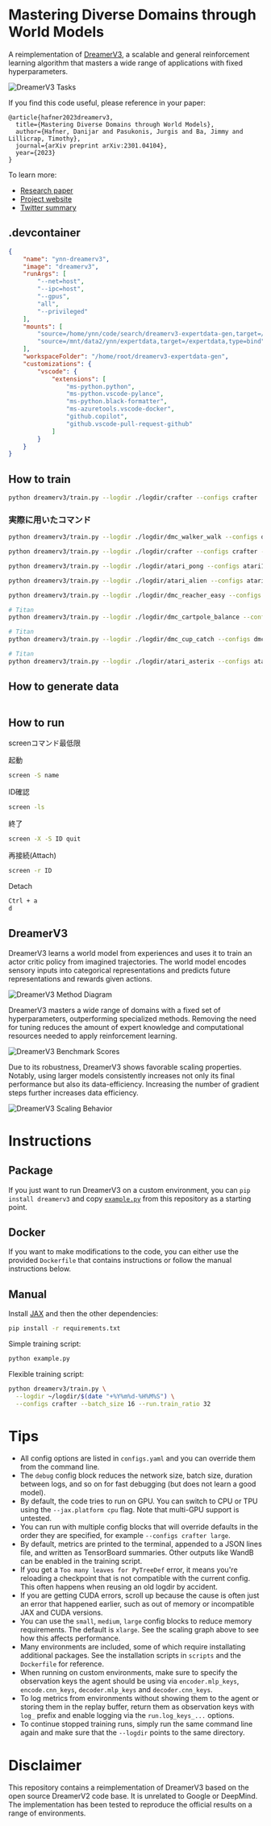 # Mastering Diverse Domains through World Models

A reimplementation of [DreamerV3][paper], a scalable and general reinforcement
learning algorithm that masters a wide range of applications with fixed
hyperparameters.

![DreamerV3 Tasks](https://user-images.githubusercontent.com/2111293/217647148-cbc522e2-61ad-4553-8e14-1ecdc8d9438b.gif)

If you find this code useful, please reference in your paper:

```
@article{hafner2023dreamerv3,
  title={Mastering Diverse Domains through World Models},
  author={Hafner, Danijar and Pasukonis, Jurgis and Ba, Jimmy and Lillicrap, Timothy},
  journal={arXiv preprint arXiv:2301.04104},
  year={2023}
}
```

To learn more:

- [Research paper][paper]
- [Project website][website]
- [Twitter summary][tweet]

## .devcontainer
```json
{
    "name": "ynn-dreamerv3",
    "image": "dreamerv3",
    "runArgs": [
        "--net=host",
        "--ipc=host",
        "--gpus",
        "all",
        "--privileged"
    ],
    "mounts": [
        "source=/home/ynn/code/search/dreamerv3-expertdata-gen,target=/home/root/dreamerv3-expertdata-gen,type=bind",
        "source=/mnt/data2/ynn/expertdata,target=/expertdata,type=bind"
    ],
    "workspaceFolder": "/home/root/dreamerv3-expertdata-gen",
    "customizations": {
        "vscode": {
            "extensions": [
                "ms-python.python",
                "ms-python.vscode-pylance",
                "ms-python.black-formatter",
                "ms-azuretools.vscode-docker",
                "github.copilot",
                "github.vscode-pull-request-github"
            ]
        }
    }
}
```

## How to train
```sh
python dreamerv3/train.py --logdir ./logdir/crafter --configs crafter
```
### 実際に用いたコマンド
```sh
python dreamerv3/train.py --logdir ./logdir/dmc_walker_walk --configs dmc_vision --task dmc_walker_walk --jax.policy_devices 2 --jax.train_devices 2
```

```sh
python dreamerv3/train.py --logdir ./logdir/crafter --configs crafter --jax.policy_devices 1 --jax.train_devices 1
```

```sh
python dreamerv3/train.py --logdir ./logdir/atari_pong --configs atari100k --task atari_pong --jax.policy_devices 3 --jax.train_devices 3
```

```sh
python dreamerv3/train.py --logdir ./logdir/atari_alien --configs atari100k --task atari_alien --jax.policy_devices 1 --jax.train_devices 1
```

```sh
python dreamerv3/train.py --logdir ./logdir/dmc_reacher_easy --configs dmc_vision --task dmc_reacher_easy --jax.policy_devices 0 --jax.train_devices 0
```

```sh
# Titan
python dreamerv3/train.py --logdir ./logdir/dmc_cartpole_balance --configs dmc_vision --task dmc_cartpole_balance --jax.policy_devices 0 --jax.train_devices 0
```

```sh
# Titan
python dreamerv3/train.py --logdir ./logdir/dmc_cup_catch --configs dmc_vision --task dmc_cup_catch --jax.policy_devices 0 --jax.train_devices 0
```

```sh
# Titan
python dreamerv3/train.py --logdir ./logdir/atari_asterix --configs atari100k --task atari_asterix --jax.policy_devices 0 --jax.train_devices 0
```

## How to generate data
```sh

```

## How to run
screenコマンド最低限

起動
```sh
screen -S name
```

ID確認
```sh
screen -ls
```

終了
```sh
screen -X -S ID quit
```

再接続(Attach)
```sh
screen -r ID
```

Detach
```sh
Ctrl + a
d
```

## DreamerV3

DreamerV3 learns a world model from experiences and uses it to train an actor
critic policy from imagined trajectories. The world model encodes sensory
inputs into categorical representations and predicts future representations and
rewards given actions.

![DreamerV3 Method Diagram](https://user-images.githubusercontent.com/2111293/217355673-4abc0ce5-1a4b-4366-a08d-64754289d659.png)

DreamerV3 masters a wide range of domains with a fixed set of hyperparameters,
outperforming specialized methods. Removing the need for tuning reduces the
amount of expert knowledge and computational resources needed to apply
reinforcement learning.

![DreamerV3 Benchmark Scores](https://user-images.githubusercontent.com/2111293/217356042-536a693a-cb5e-42aa-a20f-5303a77cad9c.png)

Due to its robustness, DreamerV3 shows favorable scaling properties. Notably,
using larger models consistently increases not only its final performance but
also its data-efficiency. Increasing the number of gradient steps further
increases data efficiency.

![DreamerV3 Scaling Behavior](https://user-images.githubusercontent.com/2111293/217356063-0cf06b17-89f0-4d5f-85a9-b583438c98dd.png)

# Instructions

## Package

If you just want to run DreamerV3 on a custom environment, you can `pip install
dreamerv3` and copy [`example.py`][example] from this repository as a starting
point.

## Docker

If you want to make modifications to the code, you can either use the provided
`Dockerfile` that contains instructions or follow the manual instructions
below.

## Manual

Install [JAX][jax] and then the other dependencies:

```sh
pip install -r requirements.txt
```

Simple training script:

```sh
python example.py
```

Flexible training script:

```sh
python dreamerv3/train.py \
  --logdir ~/logdir/$(date "+%Y%m%d-%H%M%S") \
  --configs crafter --batch_size 16 --run.train_ratio 32
```

# Tips

- All config options are listed in `configs.yaml` and you can override them
  from the command line.
- The `debug` config block reduces the network size, batch size, duration
  between logs, and so on for fast debugging (but does not learn a good model).
- By default, the code tries to run on GPU. You can switch to CPU or TPU using
  the `--jax.platform cpu` flag. Note that multi-GPU support is untested.
- You can run with multiple config blocks that will override defaults in the
  order they are specified, for example `--configs crafter large`.
- By default, metrics are printed to the terminal, appended to a JSON lines
  file, and written as TensorBoard summaries. Other outputs like WandB can be
  enabled in the training script.
- If you get a `Too many leaves for PyTreeDef` error, it means you're
  reloading a checkpoint that is not compatible with the current config. This
  often happens when reusing an old logdir by accident.
- If you are getting CUDA errors, scroll up because the cause is often just an
  error that happened earlier, such as out of memory or incompatible JAX and
  CUDA versions.
- You can use the `small`, `medium`, `large` config blocks to reduce memory
  requirements. The default is `xlarge`. See the scaling graph above to see how
  this affects performance.
- Many environments are included, some of which require installating additional
  packages. See the installation scripts in `scripts` and the `Dockerfile` for
  reference.
- When running on custom environments, make sure to specify the observation
  keys the agent should be using via `encoder.mlp_keys`, `encode.cnn_keys`,
  `decoder.mlp_keys` and `decoder.cnn_keys`.
- To log metrics from environments without showing them to the agent or storing
  them in the replay buffer, return them as observation keys with `log_` prefix
  and enable logging via the `run.log_keys_...` options.
- To continue stopped training runs, simply run the same command line again and
  make sure that the `--logdir` points to the same directory.

# Disclaimer

This repository contains a reimplementation of DreamerV3 based on the open
source DreamerV2 code base. It is unrelated to Google or DeepMind. The
implementation has been tested to reproduce the official results on a range of
environments.

[jax]: https://github.com/google/jax#pip-installation-gpu-cuda
[paper]: https://arxiv.org/pdf/2301.04104v1.pdf
[website]: https://danijar.com/dreamerv3
[tweet]: https://twitter.com/danijarh/status/1613161946223677441
[example]: https://github.com/danijar/dreamerv3/blob/main/example.py
